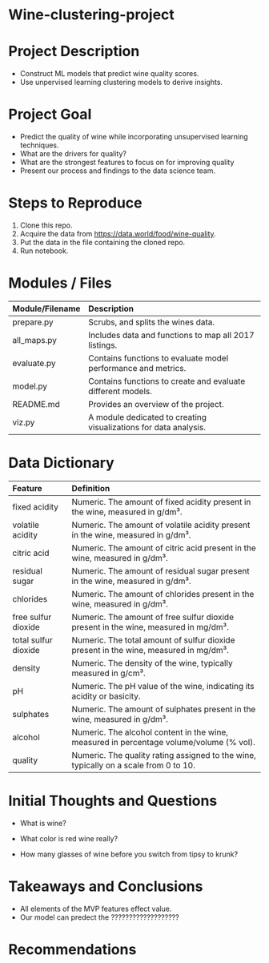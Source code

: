 # Wine-clustering-project


# Project Description

* Construct ML models that predict wine quality scores.
* Use unpervised learning clustering models to derive insights.


# Project Goal
* Predict the quality of wine while incorporating unsupervised learning techniques.
* What are the drivers for quality?
* What are the strongest features to focus on for improving quality
* Present our process and findings to the data science team.


# Steps to Reproduce
1) Clone this repo.
2) Acquire the data from https://data.world/food/wine-quality.
3) Put the data in the file containing the cloned repo.
4) Run notebook.

# Modules / Files

| Module/Filename        | Description                                                                 |
|:-----------------------|:----------------------------------------------------------------------------|
| prepare.py             | Scrubs, and splits the wines data.                                |
| all_maps.py            | Includes data and functions to map all 2017 listings.                       |
| evaluate.py            | Contains functions to evaluate model performance and metrics.               |
| model.py               | Contains functions to create and evaluate different models.                 |
| README.md              | Provides an overview of the project.                                        |
| viz.py                 | A module dedicated to creating visualizations for data analysis.            |

# Data Dictionary
| Feature                | Definition                                                           |
|:-----------------------|:---------------------------------------------------------------------|
| fixed acidity          | Numeric. The amount of fixed acidity present in the wine, measured in g/dm³. |
| volatile acidity       | Numeric. The amount of volatile acidity present in the wine, measured in g/dm³. |
| citric acid            | Numeric. The amount of citric acid present in the wine, measured in g/dm³. |
| residual sugar         | Numeric. The amount of residual sugar present in the wine, measured in g/dm³. |
| chlorides              | Numeric. The amount of chlorides present in the wine, measured in g/dm³. |
| free sulfur dioxide    | Numeric. The amount of free sulfur dioxide present in the wine, measured in mg/dm³. |
| total sulfur dioxide   | Numeric. The total amount of sulfur dioxide present in the wine, measured in mg/dm³. |
| density                | Numeric. The density of the wine, typically measured in g/cm³. |
| pH                     | Numeric. The pH value of the wine, indicating its acidity or basicity. |
| sulphates              | Numeric. The amount of sulphates present in the wine, measured in g/dm³. |
| alcohol                | Numeric. The alcohol content in the wine, measured in percentage volume/volume (% vol). |
| quality                | Numeric. The quality rating assigned to the wine, typically on a scale from 0 to 10. |

# Initial Thoughts and Questions

* What is wine?

* What color is red wine really?

* How many glasses of wine before you switch from tipsy to krunk?


# Takeaways and Conclusions
* All elements of the MVP features effect value.
* Our model can predect the ???????????????????


# Recommendations
